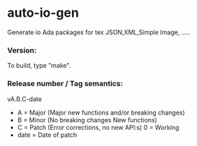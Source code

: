 # auto-io-gen
Generate io Ada packages for tex JSON,XML,Simple Image, .....

### Version: 
	
To build, type "make".

### Release number / Tag semantics:
vA.B.C-date
* A = Major (Major new functions and/or breaking changes)
* B = Minor (No breaking changes New functions)
* C = Patch (Error corrections, no new API:s) 0 = Working
* date = Date of patch
 
